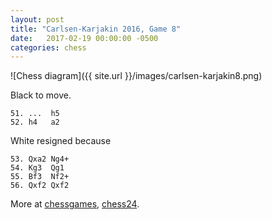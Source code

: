 ```yaml
---
layout: post
title: "Carlsen-Karjakin 2016, Game 8"
date:   2017-02-19 00:00:00 -0500
categories: chess
---
```


![Chess diagram]({{ site.url }}/images/carlsen-karjakin8.png)

Black to move.

<!--more-->

    51. ...  h5
    52. h4   a2

White resigned because

    53. Qxa2 Ng4+
    54. Kg3  Qg1
    55. Bf3  Nf2+
    56. Qxf2 Qxf2

More at [chessgames](http://www.chessgames.com/perl/chessgame?gid=1848549),
[chess24](https://chess24.com/en/read/news/carlsen-karjakin-game-8-sergey-stuns-magnus).